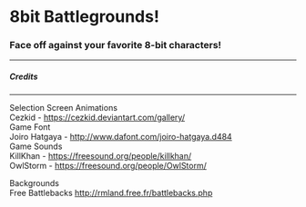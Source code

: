 # 8bit Battlegrounds!

### Face off against your favorite 8-bit characters!
---


##### Credits
---

Selection Screen Animations  
Cezkid - https://cezkid.deviantart.com/gallery/  
Game Font  
Joiro Hatgaya - http://www.dafont.com/joiro-hatgaya.d484  
Game Sounds  
KillKhan - https://freesound.org/people/killkhan/    
OwlStorm - https://freesound.org/people/OwlStorm/   

Backgrounds  
Free Battlebacks http://rmland.free.fr/battlebacks.php  